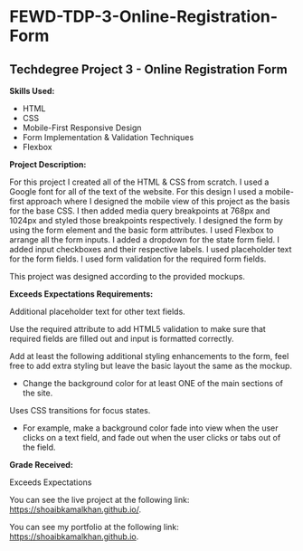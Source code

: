 # FEWD-TDP-3-Online-Registration-Form
## Techdegree Project 3 - Online Registration Form

**Skills Used:**

- HTML
- CSS
- Mobile-First Responsive Design
- Form Implementation & Validation Techniques
- Flexbox

**Project Description:**

For this project I created all of the HTML & CSS from scratch. I used a Google font for all of the text of the website. For this design I used a mobile-first approach where I designed the mobile view of this project as the basis for the base CSS. I then added media query breakpoints at 768px and 1024px and styled those breakpoints respectively. I designed the form by using the form element and the basic form attributes. I used Flexbox to arrange all the form inputs. I added a dropdown for the state form field. I added input checkboxes and their respective labels. I used placeholder text for the form fields. I used form validation for the required form fields.

This project was designed according to the provided mockups.

**Exceeds Expectations Requirements:**

Additional placeholder text for other text fields.

Use the required attribute to add HTML5 validation to make sure that required fields are filled out and input is formatted correctly.

Add at least the following additional styling enhancements to the form, feel free to add extra styling but leave the basic layout the same as the mockup.

- Change the background color for at least ONE of the main sections of the site.

Uses CSS transitions for focus states.

- For example, make a background color fade into view when the user clicks on a text field, and fade out when the user clicks or tabs out of the field.

**Grade Received:**

Exceeds Expectations

You can see the live project at the following link: https://shoaibkamalkhan.github.io/.

You can see my portfolio at the following link: https://shoaibkamalkhan.github.io.
